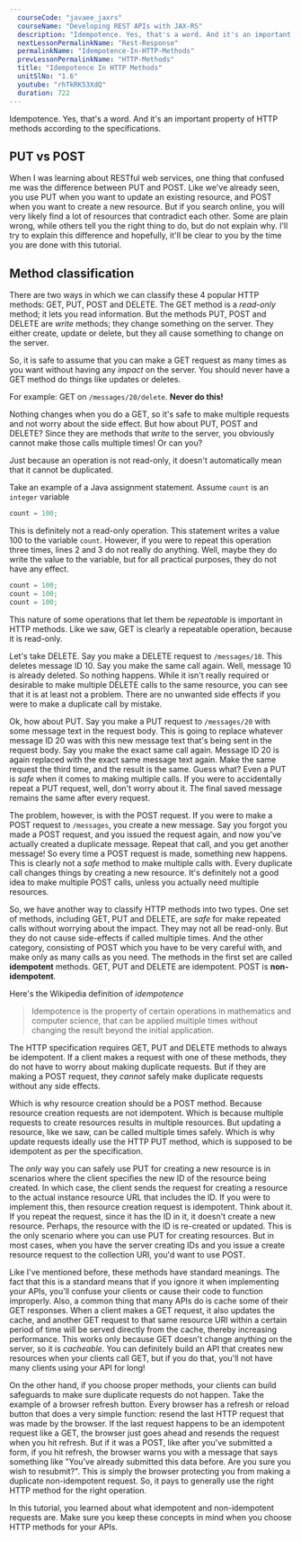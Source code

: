 ```yaml
---
  courseCode: "javaee_jaxrs"
  courseName: "Developing REST APIs with JAX-RS"
  description: "Idempotence. Yes, that's a word. And it's an important property of HTTP methods according to the specifications."
  nextLessonPermalinkName: "Rest-Response"
  permalinkName: "Idempotence-In-HTTP-Methods"
  prevLessonPermalinkName: "HTTP-Methods"
  title: "Idempotence In HTTP Methods"
  unitSlNo: "1.6"
  youtube: "rhTkRK53XdQ"
  duration: 722
---
```


Idempotence. Yes, that's a word. And it's an important property of HTTP methods according to the specifications.

## PUT vs POST

When I was learning about RESTful web services, one thing that confused me was the difference between PUT and POST. Like we've already seen, you use PUT when you want to update an existing resource, and POST when you want to create a new resource. But if you search online, you will very likely find a lot of resources that contradict each other. Some are plain wrong, while others tell you the right thing to do, but do not explain why. I'll try to explain this difference and hopefully, it'll be clear to you by the time you are done with this tutorial.

## Method classification

There are two ways in which we can classify these 4 popular HTTP methods: GET, PUT, POST and DELETE. The GET method is a *read-only* method; it lets you read information. But the methods PUT, POST and DELETE are *write* methods; they change something on the server. They either create, update or delete, but they all cause something to change on the server. 

So, it is safe to assume that you can make a GET request as many times as you want without having any *impact* on the server. You should never have a GET method do things like updates or deletes.

For example: GET on `/messages/20/delete`. **Never do this!**

Nothing changes when you do a GET, so it's safe to make multiple requests and not worry about the side effect. But how about PUT, POST and DELETE? Since they are methods that *write* to the server, you obviously cannot make those calls multiple times!  Or can you?

Just because an operation is not read-only, it doesn't automatically mean that it cannot be duplicated.

Take an example of a Java assignment statement. Assume `count` is an `integer` variable

```java
count = 100;
 ```

This is definitely not a read-only operation. This statement writes a value 100 to the variable `count`. However, if you were to repeat this operation three times, lines 2 and 3 do not really do anything. Well, maybe they do write the value to the variable, but for all practical purposes, they do not have any effect.

```java
count = 100;
count = 100;
count = 100;
 ```

This nature of some operations that let them be *repeatable* is important in HTTP methods. Like we saw, GET is clearly a repeatable operation, because it is read-only. 

Let's take DELETE. Say you make a DELETE request to `/messages/10`. This deletes message ID 10. Say you make the same call again. Well, message 10 is already deleted. So nothing happens. While it isn't really required or desirable to make multiple DELETE calls to the same resource, you can see that it is at least not a problem. There are no unwanted side effects if you were to make a duplicate call by mistake.

Ok, how about PUT. Say you make a PUT request to `/messages/20` with some message text in the request body. This is going to replace whatever message ID 20 was with this new message text that's being sent in the request body. Say you make the exact same call again. Message ID 20 is again replaced with the exact same message text again. Make the same request the third time, and the result is the same. Guess what? Even a PUT is *safe* when it comes to making multiple calls. If you were to accidentally repeat a PUT request, well, don't worry about it. The final saved message remains the same after every request.

The problem, however, is with the POST request. If you were to make a POST request to `/messages`, you create a new message. Say you forgot you made a POST request, and you issued the request again, and now you've actually created a duplicate message. Repeat that call, and you get another message! So every time a POST request is made, something new happens. This is clearly not a *safe* method to make multiple calls with. Every duplicate call changes things by creating a new resource. It's definitely not a good idea to make multiple POST calls, unless you actually need multiple resources.

So, we have another way to classify HTTP methods into two types. One set of methods, including GET, PUT and DELETE,  are *safe* for make repeated calls without worrying about the impact. They may not all be read-only. But they do not cause side-effects if called multiple times. And the other category, consisting of POST which you have to be very careful with, and make only as many calls as you need. The methods in the first set are called **idempotent** methods. GET, PUT and DELETE are idempotent. POST is **non-idempotent**.

 Here's the Wikipedia definition of *idempotence*

> Idempotence is the property of certain operations in mathematics and computer science, that can be applied multiple times without changing the result beyond the initial application.

The HTTP specification requires GET, PUT and DELETE methods to always be idempotent. If a client makes a request with one of these methods, they do not have to worry about making duplicate requests. But if they are making a POST request, they *cannot* safely make duplicate requests without any side effects.

Which is why resource creation should be a POST method. Because resource creation requests are not idempotent. Which is because multiple requests to create resources results in multiple resources. But updating a resource, like we saw, can be called multiple times safely. Which is why update requests ideally use the HTTP PUT method, which is supposed to be idempotent as per the specification.

The *only* way you can safely use PUT for creating a new resource is in scenarios where the client specifies the new ID of the resource being created. In which case, the client sends the request for creating a resource to the actual instance resource URL that includes the ID. If you were to implement this, then resource creation request is idempotent. Think about it. If you repeat the request, since it has the ID in it, it doesn't create a new resource. Perhaps, the resource with the ID is re-created or updated. This is the only scenario where you can use PUT for creating resources. But in most cases, when you have the server creating IDs and you issue a create resource request to the collection URI, you'd want to use POST.

Like I've mentioned before, these methods have standard meanings. The fact that this is a standard means that if you ignore it when implementing your APIs, you'll confuse your clients or cause their code to function improperly. Also, a common thing that many APIs do is cache some of their GET responses. When a client makes a GET request, it also updates the cache, and another GET request to that same resource URI within a certain period of time will be served directly from the cache, thereby increasing performance. This works only because GET doesn't change anything on the server, so it is *cacheable*. You can definitely build an API that creates new resources when your clients call GET, but if you do that, you'll not have many clients using your API for long! 

On the other hand, if you choose proper methods, your clients can build safeguards to make sure duplicate requests do not happen. Take the example of a browser refresh button. Every browser has a refresh or reload button that does a very simple function: resend the last HTTP request that was made by the browser. If the last request happens to be an idempotent request like a GET, the browser just goes ahead and resends the request when you hit refresh. But if it was a POST, like after you've submitted a form, if you hit refresh, the browser warns you with a message that says something like "You've already submitted this data before. Are you sure you wish to resubmit?". This is simply the browser protecting you from making a duplicate non-idempotent request. So, it pays to generally use the right HTTP method for the right operation.

In this tutorial, you learned about what idempotent and non-idempotent requests are. Make sure you keep these concepts in mind when you choose HTTP methods for your APIs.
